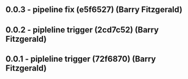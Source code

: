 ## 0.0.3 - pipeline fix (e5f6527) (Barry Fitzgerald)
## 0.0.2 - pipleline trigger (2cd7c52) (Barry Fitzgerald)
## 0.0.1 - pipleline trigger (72f6870) (Barry Fitzgerald)
